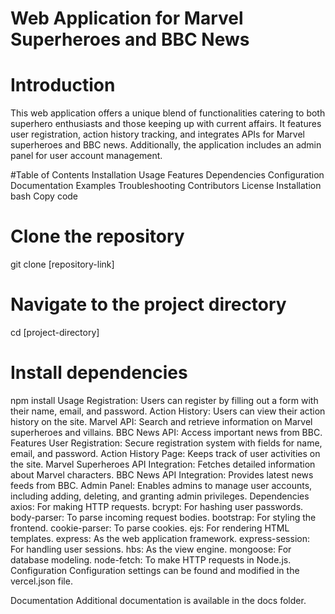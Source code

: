 # Web Application for Marvel Superheroes and BBC News
# Introduction
This web application offers a unique blend of functionalities catering to both superhero enthusiasts and those keeping up with current affairs. It features user registration, action history tracking, and integrates APIs for Marvel superheroes and BBC news. Additionally, the application includes an admin panel for user account management.

#Table of Contents
Installation
Usage
Features
Dependencies
Configuration
Documentation
Examples
Troubleshooting
Contributors
License
Installation
bash
Copy code
# Clone the repository
git clone [repository-link]

# Navigate to the project directory
cd [project-directory]

# Install dependencies
npm install
Usage
Registration: Users can register by filling out a form with their name, email, and password.
Action History: Users can view their action history on the site.
Marvel API: Search and retrieve information on Marvel superheroes and villains.
BBC News API: Access important news from BBC.
Features
User Registration: Secure registration system with fields for name, email, and password.
Action History Page: Keeps track of user activities on the site.
Marvel Superheroes API Integration: Fetches detailed information about Marvel characters.
BBC News API Integration: Provides latest news feeds from BBC.
Admin Panel: Enables admins to manage user accounts, including adding, deleting, and granting admin privileges.
Dependencies
axios: For making HTTP requests.
bcrypt: For hashing user passwords.
body-parser: To parse incoming request bodies.
bootstrap: For styling the frontend.
cookie-parser: To parse cookies.
ejs: For rendering HTML templates.
express: As the web application framework.
express-session: For handling user sessions.
hbs: As the view engine.
mongoose: For database modeling.
node-fetch: To make HTTP requests in Node.js.
Configuration
Configuration settings can be found and modified in the vercel.json file.

Documentation
Additional documentation is available in the docs folder.
